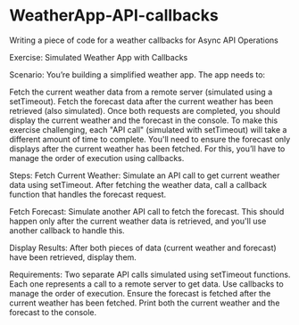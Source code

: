 # WeatherApp-API-callbacks
 Writing a piece of code for a weather  callbacks for Async API Operations

 Exercise: Simulated Weather App with Callbacks
 
Scenario: You’re building a simplified weather app. The app needs to:

Fetch the current weather data from a remote server (simulated using a setTimeout).
Fetch the forecast data after the current weather has been retrieved (also simulated).
Once both requests are completed, you should display the current weather and the forecast in the console.
To make this exercise challenging, each "API call" (simulated with setTimeout) will take a different amount of time to complete. You'll need to ensure the forecast only displays after the current weather has been fetched. For this, you’ll have to manage the order of execution using callbacks.

Steps:
Fetch Current Weather: Simulate an API call to get current weather data using setTimeout. After fetching the weather data, call a callback function that handles the forecast request.

Fetch Forecast: Simulate another API call to fetch the forecast. This should happen only after the current weather data is retrieved, and you'll use another callback to handle this.

Display Results: After both pieces of data (current weather and forecast) have been retrieved, display them.

Requirements:
Two separate API calls simulated using setTimeout functions. Each one represents a call to a remote server to get data.
Use callbacks to manage the order of execution.
Ensure the forecast is fetched after the current weather has been fetched.
Print both the current weather and the forecast to the console.
